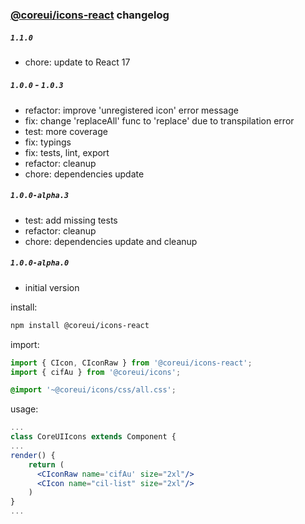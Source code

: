 ### [@coreui/icons-react](https://coreui.io/) changelog

##### `1.1.0`
- chore: update to React 17 

##### `1.0.0` - `1.0.3`
- refactor: improve 'unregistered icon' error message
- fix: change 'replaceAll' func to 'replace' due to transpilation error
- test: more coverage 
- fix: typings
- fix: tests, lint, export
- refactor: cleanup
- chore: dependencies update

##### `1.0.0-alpha.3`
- test: add missing tests
- refactor: cleanup 
- chore: dependencies update and cleanup

##### `1.0.0-alpha.0`
- initial version

install:
```bash
npm install @coreui/icons-react
```

import: 
```jsx
import { CIcon, CIconRaw } from '@coreui/icons-react';
import { cifAu } from '@coreui/icons';
```
```scss
@import '~@coreui/icons/css/all.css';
```

usage:
```jsx
...
class CoreUIIcons extends Component {
...
render() {
    return (
      <CIconRaw name='cifAu' size="2xl"/>
      <CIcon name="cil-list" size="2xl"/>
    )
}
...
```
